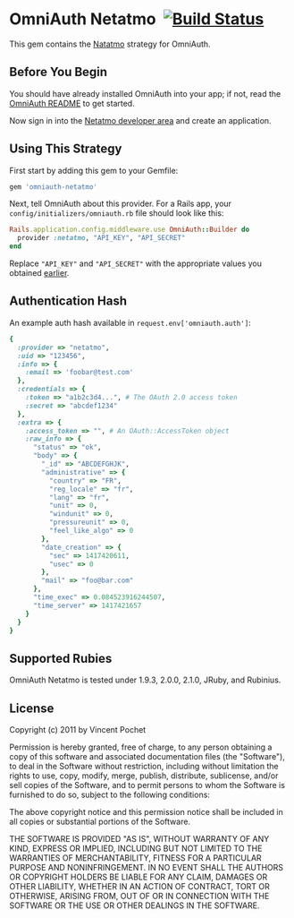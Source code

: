 # OmniAuth Netatmo &nbsp;[![Build Status](https://travis-ci.org/vincent-pochet/omniauth-netatmo.svg)](https://travis-ci.org/vincent-pochet/omniauth-netatmo)

This gem contains the [Natatmo](https://www.netatmo.com/) strategy for OmniAuth.

## Before You Begin

You should have already installed OmniAuth into your app; if not, read the [OmniAuth README](https://github.com/intridea/omniauth) to get started.

Now sign in into the [Netatmo developer area](https://dev.netatmo.com) and create an application.

## Using This Strategy

First start by adding this gem to your Gemfile:

```ruby
gem 'omniauth-netatmo'
```

Next, tell OmniAuth about this provider. For a Rails app, your `config/initializers/omniauth.rb` file should look like this:

```ruby
Rails.application.config.middleware.use OmniAuth::Builder do
  provider :netatmo, "API_KEY", "API_SECRET"
end
```

Replace `"API_KEY"` and `"API_SECRET"` with the appropriate values you obtained [earlier](https://dev.netatmo.com).

## Authentication Hash
An example auth hash available in `request.env['omniauth.auth']`:

```ruby
{
  :provider => "netatmo",
  :uid => "123456",
  :info => {
    :email => 'foobar@test.com'
  },
  :credentials => {
    :token => "a1b2c3d4...", # The OAuth 2.0 access token
    :secret => "abcdef1234"
  },
  :extra => {
    :access_token => "", # An OAuth::AccessToken object
    :raw_info => {
      "status" => "ok",
      "body" => {
        "_id" => "ABCDEFGHJK",
        "administrative" => {
          "country" => "FR",
          "reg_locale" => "fr",
          "lang" => "fr",
          "unit" => 0,
          "windunit" => 0,
          "pressureunit" => 0,
          "feel_like_algo" => 0
        },
        "date_creation" => {
          "sec" => 1417420611,
          "usec" => 0
        },
        "mail" => "foo@bar.com"
      },
      "time_exec" => 0.084523916244507,
      "time_server" => 1417421657
    }
  }
}
```

## Supported Rubies

OmniAuth Netatmo is tested under 1.9.3, 2.0.0, 2.1.0, JRuby, and Rubinius.

## License

Copyright (c) 2011 by Vincent Pochet

Permission is hereby granted, free of charge, to any person obtaining a copy of this software and associated documentation files (the "Software"), to deal in the Software without restriction, including without limitation the rights to use, copy, modify, merge, publish, distribute, sublicense, and/or sell copies of the Software, and to permit persons to whom the Software is furnished to do so, subject to the following conditions:

The above copyright notice and this permission notice shall be included in all copies or substantial portions of the Software.

THE SOFTWARE IS PROVIDED "AS IS", WITHOUT WARRANTY OF ANY KIND, EXPRESS OR IMPLIED, INCLUDING BUT NOT LIMITED TO THE WARRANTIES OF MERCHANTABILITY, FITNESS FOR A PARTICULAR PURPOSE AND NONINFRINGEMENT. IN NO EVENT SHALL THE AUTHORS OR COPYRIGHT HOLDERS BE LIABLE FOR ANY CLAIM, DAMAGES OR OTHER LIABILITY, WHETHER IN AN ACTION OF CONTRACT, TORT OR OTHERWISE, ARISING FROM, OUT OF OR IN CONNECTION WITH THE SOFTWARE OR THE USE OR OTHER DEALINGS IN THE SOFTWARE.